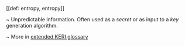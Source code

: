 [[def: entropy, entropy]]

~ Unpredictable information. Often used as a _secret_ or as input to a _key_ generation algorithm. 

~ More in <a href="https://weboftrust.github.io/WOT-terms/docs/glossary/entropy">extended KERI glossary</a>
